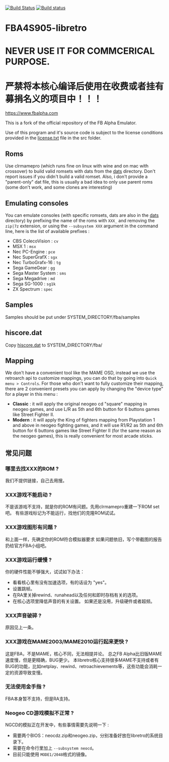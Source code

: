 [![Build Status](https://travis-ci.org/libretro/fbalpha.svg?branch=master)](https://travis-ci.org/libretro/fbalpha)
[![Build status](https://ci.appveyor.com/api/projects/status/bdj5xf7t3kgbk1p7/branch/master?svg=true)](https://ci.appveyor.com/project/bparker06/fbalpha/branch/master)
# FBA4S905-libretro

# NEVER USE IT FOR COMMCERICAL PURPOSE.

# 严禁将本核心编译后使用在收费或者挂有募捐名义的项目中！！！

https://www.fbalpha.com

This is a fork of the official repository of the FB Alpha Emulator.

Use of this program and it's source code is subject to the license conditions provided in the [license.txt](src/license.txt) file in the src folder.


## Roms

Use clrmamepro (which runs fine on linux with wine and on mac with crossover) to build valid romsets with dats from the [dats](dats/) directory.
Don't report issues if you didn't build a valid romset.
Also, i don't provide a "parent-only" dat file, this is usually a bad idea to only use parent roms (some don't work, and some clones are interesting)

## Emulating consoles

You can emulate consoles (with specific romsets, dats are also in the [dats](dats/) directory) by prefixing the name of the roms with `XXX_` and removing the `zip|7z` extension, or using the `--subsystem XXX` argument in the command line, here is the list of available prefixes :
* CBS ColecoVision : `cv`
* MSX 1 : `msx`
* Nec PC-Engine : `pce`
* Nec SuperGrafX : `sgx`
* Nec TurboGrafx-16 : `tg`
* Sega GameGear : `gg`
* Sega Master System : `sms`
* Sega Megadrive : `md`
* Sega SG-1000 : `sg1k`
* ZX Spectrum : `spec`

## Samples

Samples should be put under SYSTEM_DIRECTORY/fba/samples

## hiscore.dat

Copy [hiscore.dat](metadata/hiscore.dat) to SYSTEM_DIRECTORY/fba/

## Mapping

We don't have a convenient tool like the MAME OSD, instead we use the retroarch api to customize mappings, you can do that by going into `Quick menu > Controls`.
For those who don't want to fully customize their mapping, there are 2 convenient presets you can apply by changing the "device type" for a player in this menu :
* **Classic** : it will apply the original neogeo cd "square" mapping in neogeo games, and use L/R as 5th and 6th button for 6 buttons games like Street Fighter II.
* **Modern** : it will apply the King of fighters mapping from Playstation 1 and above in neogeo fighting games, and it will use R1/R2 as 5th and 6th button for 6 buttons games like Street Fighter II (for the same reason as the neogeo games), this is really convenient for most arcade sticks.

## 常见问题

### 哪里去找XXX的ROM ?
我们不提供链接，自己去用搜。

### XXX游戏不能启动 ?
不是该游戏不支持，就是你的ROM有问题。先用clrmamepro重建一下ROM set吧。
有些游戏标记为不能运行，找他们的克隆ROM试试。

### XXX游戏图形有问题 ?
和上面一样，先确定你的ROM符合模拟器要求
如果问题依旧，写个带截图的报告扔给官方FBA小组吧。

### XXX游戏运行缓慢 ?
你的硬件性能不够强大，试试如下办法：
* 看看核心里有没有加速选项，有的话设为 "yes"。
* 设置跳帧。
* 在RA里关掉rewind、runahead以及任何和即时存档有关的选项。
* 在核心选项里降低声音的有关设置。
如果还是没用，升级硬件或者超频。

### XXX声音破碎 ?
原因见上一条。

### XXX游戏在MAME2003/MAME2010运行起来更快 ?
这是FBA，不是MAME，核心不同，无法相提并论。 
总之FB Alpha比旧版MAME速度慢，但是更精确，BUG更少。 
本libretro核心支持很多MAME不支持或者有BUG的功能，比如netplay、rewind、retroachievements等，这些功能会消耗一定的资源导致变慢。

### 无法使用金手指 ?
FBA本身暂不支持，但是RA支持。

### Neogeo CD游戏模拟不正常 ?
NGCD的模拟正在开发中，有些事情需要先说明一下 :
* 需要两个BIOS：neocdz.zip和neogeo.zip，分别准备好放在libretro的系统目录下。
* 需要在命令行里加上 `--subsystem neocd`。
* 目前只能使用 `MODE1/2048`格式的镜像。
